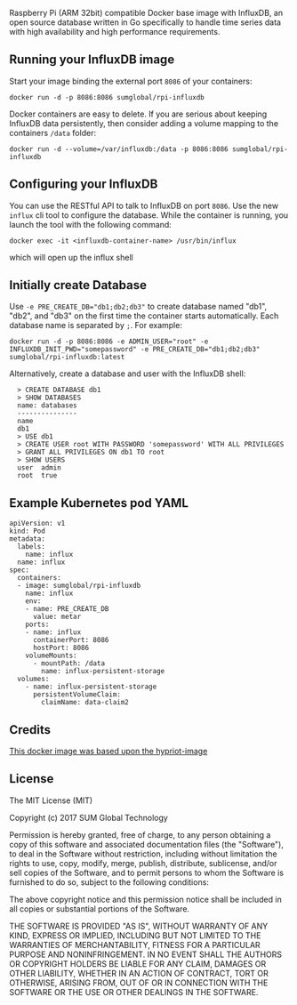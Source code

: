 Raspberry Pi (ARM 32bit) compatible Docker base image with InfluxDB, an open source database written in Go specifically to handle time series data with high availability and high performance requirements.


Running your InfluxDB image
---------------------------

Start your image binding the external port `8086` of your containers:

    docker run -d -p 8086:8086 sumglobal/rpi-influxdb

Docker containers are easy to delete. If you are serious about keeping InfluxDB data persistently, then consider adding a volume mapping to the containers `/data` folder:

    docker run -d --volume=/var/influxdb:/data -p 8086:8086 sumglobal/rpi-influxdb

Configuring your InfluxDB
-------------------------

You can use the RESTful API to talk to InfluxDB on port `8086`. Use the new `influx` cli tool to configure the database. While the container is running, you launch the tool with the following command:

  ```
  docker exec -it <influxdb-container-name> /usr/bin/influx
  ```
 which will open up the influx shell 

Initially create Database
-------------------------
Use `-e PRE_CREATE_DB="db1;db2;db3"` to create database named "db1", "db2", and "db3" on the first time the container starts automatically. Each database name is separated by `;`. For example:

```docker run -d -p 8086:8086 -e ADMIN_USER="root" -e INFLUXDB_INIT_PWD="somepassword" -e PRE_CREATE_DB="db1;db2;db3" sumglobal/rpi-influxdb:latest```

Alternatively, create a database and user with the InfluxDB shell:

```
  > CREATE DATABASE db1
  > SHOW DATABASES
  name: databases
  ---------------
  name
  db1
  > USE db1
  > CREATE USER root WITH PASSWORD 'somepassword' WITH ALL PRIVILEGES
  > GRANT ALL PRIVILEGES ON db1 TO root
  > SHOW USERS
  user  admin
  root  true
```


Example Kubernetes pod YAML
---------------------------
```
apiVersion: v1
kind: Pod
metadata:
  labels:
    name: influx
  name: influx
spec:
  containers:
  - image: sumglobal/rpi-influxdb
    name: influx
    env:
    - name: PRE_CREATE_DB
      value: metar
    ports:
    - name: influx
      containerPort: 8086
      hostPort: 8086
    volumeMounts:
      - mountPath: /data
        name: influx-persistent-storage
  volumes:
    - name: influx-persistent-storage
      persistentVolumeClaim:
        claimName: data-claim2
```

Credits
-------
[This docker image was based upon the hypriot-image](https://github.com/hypriot/influxdb)


## License

The MIT License (MIT)

Copyright (c) 2017 SUM Global Technology

Permission is hereby granted, free of charge, to any person obtaining a copy
of this software and associated documentation files (the "Software"), to deal
in the Software without restriction, including without limitation the rights
to use, copy, modify, merge, publish, distribute, sublicense, and/or sell
copies of the Software, and to permit persons to whom the Software is
furnished to do so, subject to the following conditions:

The above copyright notice and this permission notice shall be included in all
copies or substantial portions of the Software.

THE SOFTWARE IS PROVIDED "AS IS", WITHOUT WARRANTY OF ANY KIND, EXPRESS OR
IMPLIED, INCLUDING BUT NOT LIMITED TO THE WARRANTIES OF MERCHANTABILITY,
FITNESS FOR A PARTICULAR PURPOSE AND NONINFRINGEMENT. IN NO EVENT SHALL THE
AUTHORS OR COPYRIGHT HOLDERS BE LIABLE FOR ANY CLAIM, DAMAGES OR OTHER
LIABILITY, WHETHER IN AN ACTION OF CONTRACT, TORT OR OTHERWISE, ARISING FROM,
OUT OF OR IN CONNECTION WITH THE SOFTWARE OR THE USE OR OTHER DEALINGS IN THE
SOFTWARE.

